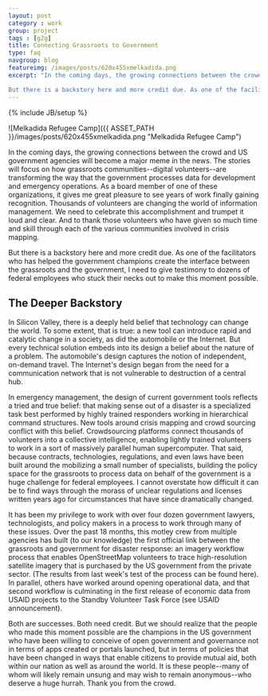 ```yaml
---
layout: post
category : work
group: project
tags : [g2g]
title: Connecting Grassroots to Government
type: faq
navgroup: blog
featureimg: /images/posts/620x455xmelkadida.png
excerpt: "In the coming days, the growing connections between the crowd and US government agencies will become a major meme in the news. The stories will focus on how grassroots communities--digital volunteers--are transforming the way that the government processes data for development and emergency operations. As a board member of one of these organizations, it gives me great pleasure to see years of work finally gaining recognition. Thousands of volunteers are changing the world of information management. We need to celebrate this accomplishment and trumpet it loud and clear. And to thank those volunteers who have given so much time and skill through each of the various communities involved in crisis mapping.

But there is a backstory here and more credit due. As one of the facilitators who has helped the government champions create the interface between the grassroots and the government, I need to give testimony to dozens of federal employees who stuck their necks out to make this moment possible."
---
```

{% include JB/setup %}

![Melkadida Refugee Camp]({{ ASSET_PATH }}/images/posts/620x455xmelkadida.png "Melkadida Refugee Camp")

In the coming days, the growing connections between the crowd and US government agencies will become a major meme in the news. The stories will focus on how grassroots communities--digital volunteers--are transforming the way that the government processes data for development and emergency operations. As a board member of one of these organizations, it gives me great pleasure to see years of work finally gaining recognition. Thousands of volunteers are changing the world of information management. We need to celebrate this accomplishment and trumpet it loud and clear. And to thank those volunteers who have given so much time and skill through each of the various communities involved in crisis mapping.

But there is a backstory here and more credit due. As one of the facilitators who has helped the government champions create the interface between the grassroots and the government, I need to give testimony to dozens of federal employees who stuck their necks out to make this moment possible.

## The Deeper Backstory

In Silicon Valley, there is a deeply held belief that technology can change the world. To some extent, that is true: a new tool can introduce rapid and catalytic change in a society, as did the automobile or the Internet. But every technical solution embeds into its design a belief about the nature of a problem. The automobile's design captures the notion of independent, on-demand travel. The Internet's design began from the need for a communication network that is not vulnerable to destruction of a central hub.

In emergency management, the design of current government tools reflects a tried and true belief: that making sense out of a disaster is a specialized task best performed by highly trained responders working in hierarchical command structures. New tools around crisis mapping and crowd sourcing conflict with this belief. Crowdsourcing platforms connect thousands of volunteers into a collective intelligence, enabling lightly trained volunteers to work in a sort of massively parallel human supercomputer. That said, because contracts, technologies, regulations, and even laws have been built around the mobilizing a small number of specialists, building the policy space for the grassroots to process data on behalf of the government is a huge challenge for federal employees. I cannot overstate how difficult it can be to find ways through the morass of unclear regulations and licenses written years ago for circumstances that have since dramatically changed.

It has been my privilege to work with over four dozen government lawyers, technologists, and policy makers in a process to work through many of these issues. Over the past 18 months, this motley crew from multiple agencies has built (to our knowledge) the first official link between the grassroots and government for disaster response: an imagery workflow process that enables OpenStreetMap volunteers to trace high-resolution satellite imagery that is purchased by the US government from the private sector. (The results from last week's test of the process can be found here). In parallel, others have worked around opening operational data, and that second workflow is culminating in the first release of economic data from USAID projects to the Standby Volunteer Task Force (see USAID announcement).

Both are successes. Both need credit. But we should realize that the people who made this moment possible are the champions in the US government who have been willing to conceive of open government and governance not in terms of apps created or portals launched, but in terms of policies that have been changed in ways that enable citizens to provide mutual aid, both within our nation as well as around the world. It is these people--many of whom will likely remain unsung and may wish to remain anonymous--who deserve a huge hurrah. Thank you from the crowd.